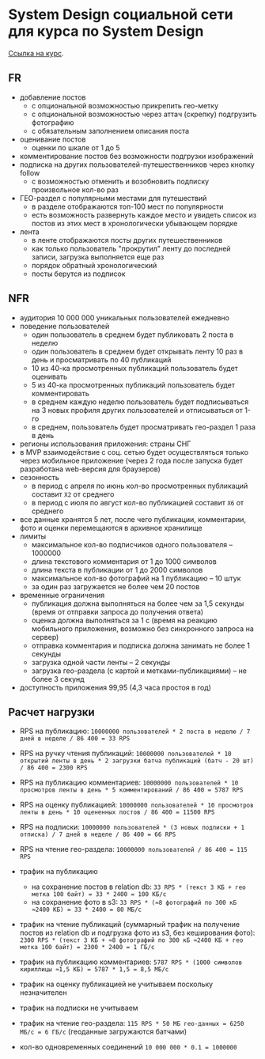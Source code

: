 # System Design социальной сети для курса по System Design

[Ссылка на курс](https://balun.courses/courses/system_design).

## FR

- добавление постов
  - с опциональной возможностью прикрепить гео-метку
  - с опциональной возможностью через аттач (скрепку) подгрузить фотографию
  - с обязательным заполнением описания поста
- оценивание постов 
  - оценки по шкале от 1 до 5
- комментирование постов без возможности подгрузки изображений
- подписка на других пользователей-путешественников через кнопку follow
  - с возможностью отменить и возобновить подписку произвольное кол-во раз
- ГЕО-раздел с популярными местами для путешествий 
  - в разделе отображаются топ-100 мест по популярности
  - есть возможность развернуть каждое место и увидеть список из постов из этих мест в хронологически убывающем порядке
- лента
  - в ленте отображаются посты других путешественников
  - как только пользователь "прокрутил" ленту до последней записи, загрузка выполняется еще раз
  - порядок обратный хронологический 
  - посты берутся из подписок

## NFR

- аудитория 10 000 000 уникальных пользователей ежедневно
- поведение пользователей
  - один пользователь в среднем будет публиковать 2 поста в неделю
  - один пользователь в среднем будет открывать ленту 10 раз в день и просматривать по 40 публикаций
  - 10 из 40-ка просмотренных публикаций пользователь будет оценивать
  - 5 из 40-ка просмотренных публикаций пользователь будет комментировать
  - в среднем каждую неделю пользователь будет подписываться на 3 новых профиля других пользователей и отписываться от 1-го
  - в среднем, пользователь будет просматривать гео-раздел 1 раза в день
- регионы использования приложения: страны СНГ
- в MVP взаимодействие с соц. сетью будет осуществляться только через мобильное приложение (через 2 года после запуска будет разработана web-версия для браузеров)
- сезонность
  - в период с апреля по июнь кол-во просмотренных публикаций составит `X2` от среднего
  - в период с июля по август кол-во публикацией составит `X6` от среднего
- все данные хранятся 5 лет, после чего публикации, комментарии, фото и оценки перемещаются в архивное хранилище
- лимиты
  - максимальное кол-во подписчиков одного пользователя – 1000000
  - длина текстового комментария от 1 до 1000 символов
  - длина текста в публикации от 1 до 2000 символов
  - максимальное кол-во фотографий на 1 публикацию – 10 штук
  - за один раз загружается не более чем 20 постов
- временные ограничения
  - публикация должна выполняться на более чем за 1,5 секунды (время от отправки запроса до получения ответа)
  - оценка должна выполняться за 1 с (время на реакцию мобильного приложения, возможно без синхронного запроса на сервер)
  - отправка комментария и подписка должна занимать не более 1 секунды
  - загрузка одной части ленты – 2 секунды
  - загрузка гео-раздела (с картой и метками-публикациями) – не более 3 секунд
- доступность приложения 99,95 (4,3 часа простоя в год)

## Расчет нагрузки

- RPS на публикацию: `10000000 пользователей * 2 поста в неделю / 7 дней в неделе / 86 400 = 33 RPS`
- RPS на ручку чтения публикаций: `10000000 пользователей * 10 открытий ленты в день * 2 загрузки батча публикаций (батч - 20 шт) / 86 400 = 2300 RPS`
- RPS на публикацию комментариев: `10000000 пользователей * 10 просмотров ленты в день * 5 комментирований / 86 400 = 5787 RPS`
- RPS на оценку публикацией: `10000000 пользователей * 10 просмотров ленты в день * 10 оцененных постов / 86 400 = 11500 RPS`
- RPS на подписки: `10000000 пользователей * (3 новых подписки + 1 отписка) / 7 дней в неделе / 86 400 = 66 RPS`
- RPS на чтение гео-раздела: `10000000 пользователей / 86 400 = 115 RPS`


- трафик на публикацию
  - на сохранение постов в relation db: `33 RPS * (текст 3 КБ + гео метка 100 байт) = 33 * 2400 = 100 КБ/с `
  - на сохранение фото в s3: `33 RPS * (≈8 фотографий по 300 кБ ≈2400 КБ) = 33 * 2400 = 80 МБ/с `
- трафик на чтение публикаций (суммарный трафик на получение постов из relation db и подгрузка фото из s3, без кеширования фото): `2300 RPS * (текст 3 КБ + ≈8 фотографий по 300 кБ ≈2400 КБ + гео метка 100 байт) = 2300 * 2400 = 1 ГБ/с `
- трафик на публикацию комментариев: `5787 RPS * (1000 символов кириллицы ≈1,5 КБ) = 5787 * 1,5 = 8,5 МБ/с `
- трафик на оценку публикацией не учитываем поскольку незначителен
- трафик на подписки не учитываем
- трафик на чтение гео-раздела: `115 RPS * 50 МБ гео-данных = 6250 МБ/с = 6 ГБ/с` (геоданные загружаются батчами)

- кол-во одновременных соединений `10 000 000 * 0.1 = 1000000`